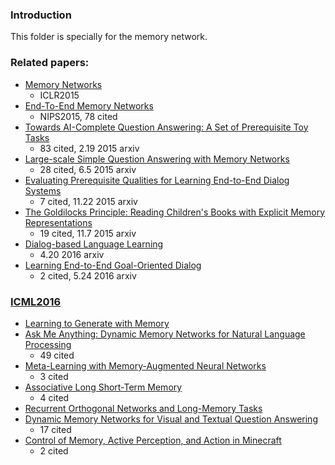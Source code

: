 ### Introduction
This folder is specially for the memory network. 

### Related papers:
- [Memory Networks][1]
	- ICLR2015
- [End-To-End Memory Networks][2]
	- NIPS2015, 78 cited
- [Towards AI-Complete Question Answering: A Set of Prerequisite Toy Tasks][3]
	- 83 cited, 2.19 2015 arxiv
- [Large-scale Simple Question Answering with Memory Networks][4] 
	- 28 cited, 6.5 2015 arxiv
- [Evaluating Prerequisite Qualities for Learning End-to-End Dialog Systems][5] 
	- 7 cited, 11.22 2015 arxiv
- [The Goldilocks Principle: Reading Children's Books with Explicit Memory Representations][6] 
	- 19 cited, 11.7 2015 arxiv
- [Dialog-based Language Learning][7] 
	- 4.20 2016 arxiv
- [Learning End-to-End Goal-Oriented Dialog][8]
	- 2 cited, 5.24 2016 arxiv
### [ICML2016][9]
- [Learning to Generate with Memory][10]
- [Ask Me Anything: Dynamic Memory Networks for Natural Language Processing][11]
	- 49 cited
- [Meta-Learning with Memory-Augmented Neural Networks][12]
	- 3 cited
- [Associative Long Short-Term Memory][13]
	- 4 cited
- [Recurrent Orthogonal Networks and Long-Memory Tasks][14]
- [Dynamic Memory Networks for Visual and Textual Question Answering][15]
	- 17 cited
- [Control of Memory, Active Perception, and Action in Minecraft][16]
	- 2 cited










[1]:	http://arxiv.org/abs/1410.3916
[2]:	http://papers.nips.cc/paper/5846-end-to-end-memory-networks
[3]:	http://arxiv.org/abs/1502.05698
[4]:	http://arxiv.org/abs/1506.02075
[5]:	http://arxiv.org/abs/1511.06931
[6]:	http://arxiv.org/abs/1511.02301
[7]:	http://arxiv.org/abs/1604.06045
[8]:	http://arxiv.org/abs/1605.07683
[9]:	http://jmlr.org/proceedings/papers/v48/
[10]:	http://arxiv.org/abs/1602.07416
[11]:	http://arxiv.org/abs/1506.07285
[12]:	http://jmlr.org/proceedings/papers/v48/santoro16.pdf
[13]:	http://arxiv.org/abs/1602.03032
[14]:	http://jmlr.org/proceedings/papers/v48/henaff16.pdf
[15]:	http://arxiv.org/abs/1603.01417
[16]:	http://arxiv.org/abs/1605.09128